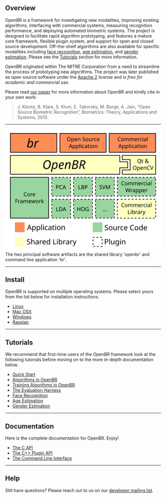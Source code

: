 ## Overview

OpenBR is a framework for investigating new modalities, improving existing algorithms, interfacing with commercial systems, measuring recognition performance, and deploying automated biometric systems.
The project is designed to facilitate rapid algorithm prototyping, and features a mature core framework, flexible plugin system, and support for open and closed source development.
Off-the-shelf algorithms are also available for specific modalities including [face recognition](tutorials.md#face-recognition), [age estimation](tutorials.md#age-estimation), and [gender estimation](tutorials.md#gender-estimation). Please see the [Tutorials](tutorials.md) section for more information.

OpenBR originated within The MITRE Corporation from a need to streamline the process of prototyping new algorithms.
The project was later published as open source software under the [Apache 2](http://www.apache.org/licenses/LICENSE-2.0.html) license and is *free for academic and commercial use*.

Please read [our paper](http://openbiometrics.org/publications/klontz2013open.pdf) for more information about OpenBR and kindly cite in your own work:

> J. Klontz, B. Klare, S. Klum, E. Taborsky, M. Burge, A. Jain, “Open Source Biometric Recognition”, Biometrics: Theory, Applications and Systems, 2013.

---

<figure id="abstraction" style="display:block; margin: 0 auto;">
  <img src="img/abstraction.svg">
  <figcaption>The two principal software artifacts are the shared library 'openbr' and command line application 'br'.</figcaption>
</figure>

---

## Install

OpenBR is supported on multiple operating systems. Please select yours from the list below for installation instructions.

* [Linux](install.md#linux)
* [Mac OSX](install.md#osx)
* [Windows](install.md#windows)
* [Raspian](install.md#raspian)

---

## Tutorials

We recommend that first-time users of the OpenBR framework look at the following tutorials before moving on to the more in-depth documentation below.

* [Quick Start](tutorials.md#quick-start)
* [Algorithms in OpenBR](tutorials.md#algorithms-in-openbr)
* [Training Algorithms in OpenBR](tutorials.md#training-algorithms)
* [The Evaluation Harness](tutorials.md#the-evaluation-harness)
* [Face Recognition](tutorials.md#face-recognition)
* [Age Estimation](tutorials.md#age-estimation)
* [Gender Estimation](tutorials.md#gender-estimation)

---

## Documentation

Here is the complete documentation for OpenBR. Enjoy!

* [The C API](api_docs/c_api.md)
* [The C++ Plugin API](api_docs/cpp_api.md)
* [The Command Line Interface](api_docs/cl_api.md)

---

## Help

Still have questions? Please reach out to us on our [developer mailing list](https://groups.google.com/forum/?fromgroups#!forum/openbr-dev).

